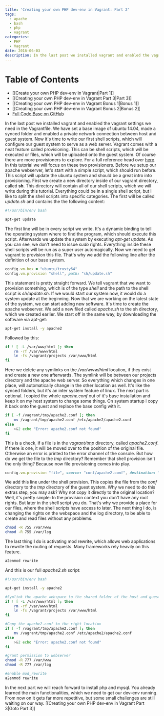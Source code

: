 ```yaml
---
title: 'Creating your own PHP dev-env in Vagrant: Part 2'
tags:
  - apache
  - bash
  - php
  - vagrant
categories:
  - PHP
  - Vagrant
date: 2016-06-03
description: In the last post we installed vagrant and enabled the vagrant settings we need in the Vagrantfile. We have set a base image of ubuntu 14.04, made a synced folder and enabled a private network connection between host and guest system. Now it's time to write our first shell scripts, which will configure our guest system to serve as a web server. Vagrant comes with a neat feature called provisioning. This can be shell scripts, which will be executed or files, which will be uploaded onto the guest system. Of course there are more provisioners to explore. For a full reference head over here. In this tutorial we will focus on these two provisioners.
---
```

# Table of Contents
* [[Create your own PHP dev-env in Vagrant|Part 1]]
* [[Creating your own PHP dev-env in Vagrant Part 3|Part 3]]
* [[Creating your own PHP dev-env in Vagrant Bonus 1|Bonus 1]]
* [[Creating your own PHP dev-env in Vagrant Bonus 2|Bonus 2]]
* [Full Code Base on GitHub](https://github.com/snowiow/vagrant-template)

In the last post we installed vagrant and enabled the vagrant settings we need
in the Vagrantfile. We have set a base image of ubuntu 14.04, made a synced
folder and enabled a private network connection between host and guest system.
Now it's time to write our first shell scripts, which will configure our guest
system to serve as a web server. Vagrant comes with a neat feature called
provisioning. This can be shell scripts, which will be executed or files, which
will be uploaded onto the guest system. Of course there are more provisioners
to explore. For a full reference head over
[here](https://www.vagrantup.com/docs/provisioning/). In this tutorial we will
focus on these two provisioners. Before we setup our apache webserver, let's
start with a simple script, which should run before. This script will update
the ubuntu system and should be a great intro into provisioning. First we
create a new directory inside of our vagrant directory, called __sh__. This
directory will contain all of our shell scripts, which we will write during
this tutorial. Everything could be in a single shell script, but I like to
split the shell scripts into specific categories. The first will be called
_update.sh_ and contains the the following content:

``` bash
#!/usr/bin/env bash

apt-get update
```

The first line will be in every script we write. It's a dynamic binding to tell
the operating system where to find the program, which should execute this
script. Afterwards we update the system by executing _apt-get update_. As you
can see, we don't need to issue _sudo_ rights. Everything inside these shell
scripts will be run as a super user automagically. Now we need to get vagrant
to provision this file. That's why we add the following line after the
definition of our base system.

``` ruby
config.vm.box = "ubuntu/trusty64"
config.vm.provision "shell", path: "sh/update.sh"
```

This statement is pretty straight forward. We tell vagrant that we want to
provision something, which is of the type _shell_ and the path to the shell
script is _sh/update.sh_. If we would start our system now, it would do a
system update at the beginning. Now that we are working on the latest state of
the system, we can start adding new software. It's time to create the apache
webserver. We add a new filed called _apache.sh_ to the sh directory, which we
created earlier. We start off in the same way, by downloading the software via
apt-get:

``` bash
apt-get install -y apache2
```

Followed by this:

``` bash
if ! [ -L /var/www/html ]; then
    rm -rf /var/www/html
    ln -fs /vagrant/projects /var/www/html
fi
```

Here we delete any symlinks on the _/var/www/html_ location, if they exist and
create a new one afterwards. The symlink will be between our projects
directory and the apache web server. So everything which changes in one place,
will automatically change in the other location as well. It's like the synced
folders, but it's an inter system feature of linux. The next part is
optional. I copied the whole _apache.conf_ out of it's base installation and
keep it on my host system to change some things. On system startup I copy it
back onto the guest and replace the base config with it.

``` bash
if [ -f /vagrant/tmp/apache2.conf ]; then
    mv /vagrant/tmp/apache2.conf /etc/apache2/apache2.conf
else
    >&2 echo "Error: apache2.conf not found"
fi
```

This is a check, if a file is in the _vagrant/tmp_ directory, called
_apache2.conf_. If there is one, it will be moved over to the position of the
original file. Otherwise an error is printed to the error channel of the
console. But how do we get the file to the _tmp_ directory? Remember that shell
provision isn't the only thing? Because now file provisioning comes into play.

``` ruby
config.vm.provision "file", source: "conf/apache2.conf", destination: "/vagrant/tmp/apache2.conf"
```

We add this line under the shell provision. This copies the file from the
_conf_ directory to the _tmp_ directory of the guest system. Why we need to do
this extras step, you may ask? Why not copy it directly to the original
location? Well, it's pretty simple: In the provision context you don't have any
root rights. But later in the shell script you do. That's why we provide a
place for our files, where the shell scripts have access to later. The next
thing I do, is changing the rights on the webspace and the log directory, to be
able to create and read files without any problems.

``` bash
chmod -R 755 /var/www
chmod -R 755 /var/log
```

The last thing I do is activating mod rewrite, which allows web applications to
rewrite the routing of requests. Many frameworks rely heavily on this feature.

``` bash
a2enmod rewrite
```

And this is our full _apache2.sh_ script:

``` bash
#!/usr/bin/env bash

apt-get install -y apache2

#Symlink the apache webspace to the shared folder of the host and guest syste,
if ! [ -L /var/www/html ]; then
    rm -rf /var/www/html
    ln -fs /vagrant/projects /var/www/html
fi

#Copy the apache2.conf to the right location
if [ -f /vagrant/tmp/apache2.conf ]; then
    mv /vagrant/tmp/apache2.conf /etc/apache2/apache2.conf
else
    >&2 echo "Error: apache2.conf not found"
fi

#grant permission to webserver
chmod -R 777 /var/www
chmod -R 777 /var/log

#enable mod_rewrite
a2enmod rewrite
```

In the next part we will reach forward to install php and mysql. You already
learned the main functionalities, which we need to get our dev-env running.
From now on it gets far more repetitive, but some small challenges are still
waiting on our way. [[Creating your own PHP dev-env in Vagrant Part 3|Goto Part 3]]
